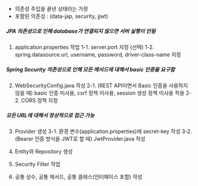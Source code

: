 - 의존성 주입을 끝낸 상태라는 가정
- 포함된 의존성 : (data-jap, security, jjwt)

##### JPA 의존성으로 인해 database가 연결되지 않으면 서버 실행이 안됨
1. application.properties 작업
1-1. server.port 지정 (선택)
1-2. spring.datasource.url, username, password, driver-class-name 지정

##### Spring Security 의존성으로 인해 모든 메서드에 대해서 basic 인증을 요구함
2. WebSecurityConfig.java 작성
2-1. (REST API이면서 Basic 인증을 사용하지 않을 때) basic 인증 미사용, csrf 정책 미사용, session 생성 정책 미사용 적용
2-2. CORS 정책 지정

##### 모든 URL에 대해서 정상적으로 접근 가능
3. Provider 생성
3-1. 환경 변수(application.properties)에 secret-key 작성
3-2. (Bearer 인증 방식을 JWT로 할 때) JwtProvider.java 작성

4. Entity와 Repository 생성

5. Security Filter 작업

6. 공통 상수, 공통 메서드, 공통 클래스(인터페이스 포함) 작성